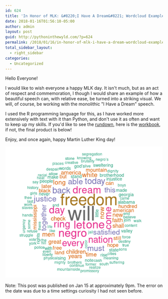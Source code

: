 ```yaml
---
id: 624
title: 'In Honor of MLK: &#8220;I Have A Dream&#8221; Wordcloud Example in R'
date: 2018-01-16T01:56:10-05:00
author: admin
layout: post
guid: http://pythoninthewyld.com/?p=624
permalink: /2018/01/16/in-honor-of-mlk-i-have-a-dream-wordcloud-example-in-r/
total_sidebar_layout:
  - right_sidebar
categories:
  - Uncategorized
---
```

Hello Everyone!

I would like to wish everyone a happy MLK day. It isn't much, but as an act of respect and commemoration, I though I would share an example of how a beautiful speech can, with relative ease, be turned into a striking visual. We will, of course, be working with the monolithic "I Have a Dream" speech.

I used the R programming language for this, as I have worked more extensively with text with it than Python, and don't use it as often and want to keep up my skills. If you'd like to see the [rundown](http://i.imgur.com/YQv88cp.png), here is the [workbook](http://pythoninthewyld.com/wp-content/uploads/2018/01/workbook.html), if not, the final product is below!

Enjoy, and once again, happy Martin Luther King day!

![wordcloud](/assets/dream.png)

Note: This post was published on Jan 15 at approximately 9pm. The error on the date was due to a time settings curiosity I had not seen before.